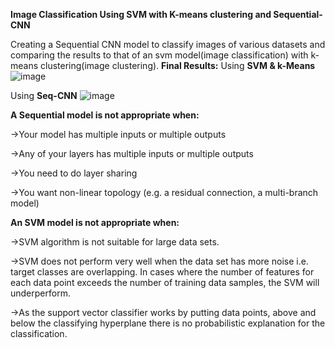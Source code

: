**Image Classification Using SVM with K-means clustering and Sequential-CNN**


Creating a Sequential CNN model to classify images of various datasets and comparing the results to that of an svm model(image classification) with k-means clustering(image clustering).
**Final Results:**
Using **SVM & k-Means**
![image](https://github.com/Parzigit/Image-Processing-DL/assets/127716273/5b3fc435-a33f-4141-9beb-96e49243d09b)

Using **Seq-CNN**
![image](https://github.com/Parzigit/Image-Processing-DL/assets/127716273/ce5dc34f-6899-4f09-ad74-1df65f33baa2)


**A Sequential model is not appropriate when:**

->Your model has multiple inputs or multiple outputs

->Any of your layers has multiple inputs or multiple outputs

->You need to do layer sharing

->You want non-linear topology (e.g. a residual connection, a multi-branch model)


**An SVM model is not appropriate when:**

->SVM algorithm is not suitable for large data sets.

->SVM does not perform very well when the data set has more noise i.e. target classes are overlapping. In cases where the number of features for each data point exceeds the number of training data samples, the SVM will underperform.

->As the support vector classifier works by putting data points, above and below the classifying hyperplane there is no probabilistic explanation for the classification.
